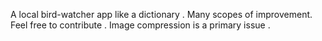 A local bird-watcher app like a dictionary . Many scopes of improvement. Feel free to contribute .
Image compression is a primary issue .
